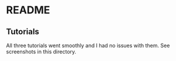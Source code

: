 # README

## Tutorials
All three tutorials went smoothly and I had no issues with them. See screenshots in this directory. 
